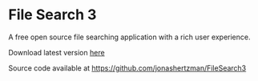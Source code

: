 File Search 3
=============

A free open source file searching application with a rich user experience.

Download latest version [here](https://jonashertzman.github.io/FileSearch3/download/FileSearch.zip)

Source code available at <https://github.com/jonashertzman/FileSearch3>
